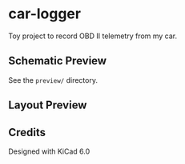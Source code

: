 # car-logger

Toy project to record OBD II telemetry from my car.

## Schematic Preview

See the `preview/` directory.

## Layout Preview



## Credits

Designed with KiCad 6.0

